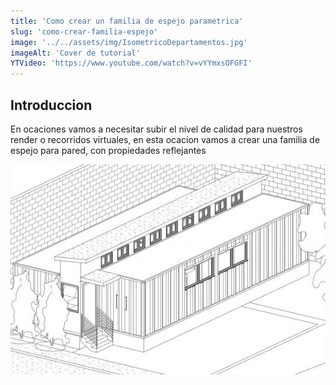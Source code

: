 ```yaml
---
title: 'Como crear un familia de espejo parametrica'
slug: 'como-crear-familia-espejo'
image: '../../assets/img/IsometricoDepartamentos.jpg'
imageAlt: 'Cover de tutorial'
YTVideo: 'https://www.youtube.com/watch?v=vYYmxsOFGFI'
---
```



## Introduccion
En ocaciones vamos a necesitar subir el nivel de calidad para nuestros render o recorridos virtuales, en esta ocacion vamos a crear una familia de espejo para pared, con propiedades reflejantes

![casa container](../../assets/img/Casa-conteiner.jpg)
